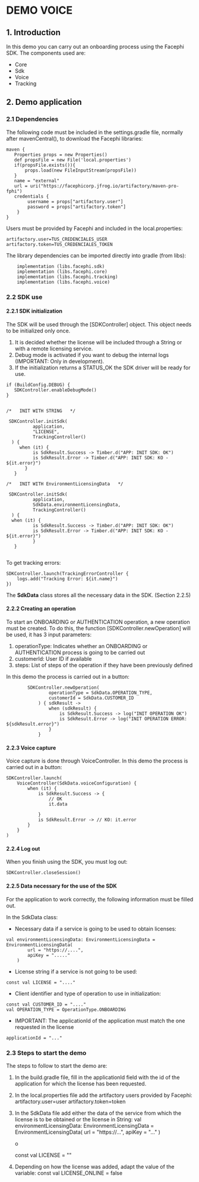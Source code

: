 # DEMO VOICE


## 1. Introduction

In this demo you can carry out an onboarding process using the Facephi SDK.
The components used are:

- Core
- Sdk
- Voice
- Tracking

## 2. Demo application

### 2.1 Dependencies

The following code must be included in the settings.gradle file, normally after mavenCentral(), to download the Facephi libraries:

```
maven {
   Properties props = new Properties()
   def propsFile = new File('local.properties')
   if(propsFile.exists()){
       props.load(new FileInputStream(propsFile))
   }
   name = "external"
   url = uri("https://facephicorp.jfrog.io/artifactory/maven-pro-fphi")
   credentials {
        username = props["artifactory.user"] 
        password = props["artifactory.token"] 
    }
}

```

Users must be provided by Facephi and included in the local.properties:

```
artifactory.user=TUS_CREDENCIALES_USER
artifactory.token=TUS_CREDENCIALES_TOKEN
```

The library dependencies can be imported directly into gradle (from libs):

```
    implementation (libs.facephi.sdk)
    implementation (libs.facephi.core)
    implementation (libs.facephi.tracking)
    implementation (libs.facephi.voice)

```


### 2.2 SDK use

#### 2.2.1 SDK initialization

The SDK will be used through the [SDKController] object. This object needs to be initialized only once.
1. It is decided whether the license will be included through a String or with a remote licensing service.
2. Debug mode is activated if you want to debug the internal logs (IMPORTANT: Only in development).
3. If the initialization returns a STATUS_OK the SDK driver will be ready for use.

```
if (BuildConfig.DEBUG) {
   SDKController.enableDebugMode()
}


/*   INIT WITH STRING   */

 SDKController.initSdk(
          application,
          "LICENSE",
          TrackingController()
  ) {
     when (it) {
          is SdkResult.Success -> Timber.d("APP: INIT SDK: OK")
          is SdkResult.Error -> Timber.d("APP: INIT SDK: KO - ${it.error}")
       }
   }
  
/*   INIT WITH EnvironmentLicensingData   */

 SDKController.initSdk(
          application,
          SdkData.environmentLicensingData,
          TrackingController()
  ) {
  when (it) {
          is SdkResult.Success -> Timber.d("APP: INIT SDK: OK")
          is SdkResult.Error -> Timber.d("APP: INIT SDK: KO - ${it.error}")
          }
   }
        
```
To get tracking errors:
```
SDKController.launch(TrackingErrorController {
    logs.add("Tracking Error: ${it.name}")
})
```

The **SdkData** class stores all the necessary data in the SDK. (Section 2.2.5)


#### 2.2.2 Creating an operation

To start an ONBOARDING or AUTHENTICATION operation, a new operation must be created. To do this, the function [SDKController.newOperation] will be used, it has 3 input parameters:

1. operationType: Indicates whether an ONBOARDING or AUTHENTICATION process is going to be carried out
2. customerId: User ID if available
3. steps: List of steps of the operation if they have been previously defined

In this demo the process is carried out in a button:


```
        SDKController.newOperation(
                operationType = SdkData.OPERATION_TYPE,
                customerId = SdkData.CUSTOMER_ID
            ) { sdkResult ->
                when (sdkResult) {
                    is SdkResult.Success -> log("INIT OPERATION OK")
                    is SdkResult.Error -> log("INIT OPERATION ERROR: ${sdkResult.error}")
                }
            }
```


#### 2.2.3 Voice capture

Voice capture is done through VoiceController.
In this demo the process is carried out in a button:

```
SDKController.launch(
    VoiceController(SdkData.voiceConfiguration) {
        when (it) {
            is SdkResult.Success -> {
                // OK
                it.data
                
            }
            is SdkResult.Error -> // KO: it.error
        }
    }
)
```


#### 2.2.4 Log out

When you finish using the SDK, you must log out:

```
SDKController.closeSession()
```
#### 2.2.5 Data necessary for the use of the SDK

For the application to work correctly, the following information must be filled out.

In the SdkData class:

- Necessary data if a service is going to be used to obtain licenses:

```
val environmentLicensingData: EnvironmentLicensingData = EnvironmentLicensingData(
        url = "https://....",
        apiKey = "....."
    )
```

- License string if a service is not going to be used:
```
const val LICENSE = "...." 
```

- Client identifier and type of operation to use in initialization:
```
const val CUSTOMER_ID = "...." 
val OPERATION_TYPE = OperationType.ONBOARDING

```

- IMPORTANT: The applicationId of the application must match the one requested in the license
```
applicationId = "..."
```

### 2.3 Steps to start the demo

The steps to follow to start the demo are:

1. In the build.gradle file, fill in the applicationId field with the id of the application for which the license has been requested.

2. In the local.properties file add the artifactory users provided by Facephi:
   artifactory.user=user
   artifactory.token=token

3. In the SdkData file add either the data of the service from which the license is to be obtained or the license in String:
      val environmentLicensingData: EnvironmentLicensingData = EnvironmentLicensingData(
         url = "https://...",
         apiKey = "..."
      )
      
      o
      
      const val LICENSE = ""

4. Depending on how the license was added, adapt the value of the variable:
   const val LICENSE_ONLINE = false

